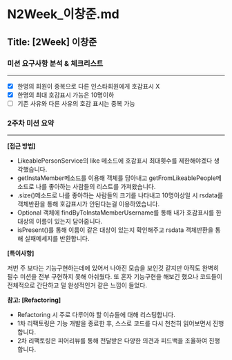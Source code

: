 # N2Week_이창준.md

## Title: [2Week] 이창준

### 미션 요구사항 분석 & 체크리스트

---

- [x] 한명의 회원이 중복으로 다른 인스타회원에게 호감표시 X
- [x] 한명의 최대 호감표시 가능은 10명이하
- [ ] 기존 사유와 다른 사유의 호감 표시는 중복 가능

### 2주차 미션 요약

---

**[접근 방법]**

- LikeablePersonService의 like 메소드에 호감표시 최대횟수를 제한해야겠다 생각했습니다.
- getInstaMember메소드를 이용해 객체를 담아내고 getFromLikeablePeople메소드로 나를 좋아하는 사람들의 리스트를 가져왔습니다.
- .size()메소드로 나를 좋아하는 사람들의 크기를 나타내고 10명이상일 시 rsdata를 객체반환을 통해 호감표시가 안된다는걸 이용하였습니다.
- Optional<LikeablePerson> 객체에 findByToInstaMemberUsername를 통해 내가 호감표시를 한 대상의 이름이 있는지 담아줍니다.
- isPresent()를 통해 이름이 같은 대상이 있는지 확인해주고 rsdata 객체반환을 통해 실패메세지를 반환합니다.



**[특이사항]**

저번 주 보다는 기능구현하는데에 있어서 나아진 모습을 보인것 같지만
아직도 완벽히 필수 미션을 전부 구현하지 못해 아쉬웠다. 
또 혼자 기능구현을 해보긴 했으나 코드들이 전체적으로 간단하고 덜 완성적인거 같은 느낌이 들었다.

  **참고: [Refactoring]**

  - Refactoring 시 주로 다루어야 할 이슈들에 대해 리스팅합니다.
  - 1차 리팩토링은 기능 개발을 종료한 후, 스스로 코드를 다시 천천히 읽어보면서 진행합니다.
  - 2차 리팩토링은 피어리뷰를 통해 전달받은 다양한 의견과 피드백을 조율하여 진행합니다.
